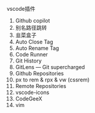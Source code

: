 vscode插件
1. Github copilot
2. 别名路径跳转
3. 韭菜盒子
4. Auto Close Tag
5. Auto Rename Tag
6. Code Runner
7. Git History
8. GitLens — Git supercharged
9. Github Repositories
10. px to rem & rpx & vw (cssrem)
11. Remote Repositories
12. vscode-icons
13. CodeGeeX
14. vim